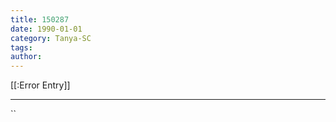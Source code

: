 ```yaml
---
title: 150287
date: 1990-01-01
category: Tanya-SC
tags: 
author: 
---
```


[[:Error Entry]]

---



``

